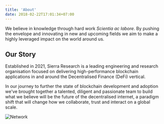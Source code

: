 ```yaml
---
title: 'About'
date: 2018-02-22T17:01:34+07:00
---
```


We believe in knowledge through hard work _Scientia ac labore_. By pushing the envelope and innovating in new and upcoming fields we aim to make a highly leveraged impact on the world around us.

## Our Story

Established in 2021, Sierra Research is a leading  engineering and research organisation focused on delivering high-performance blockchain applications in and around the Decentralised Finance (DeFi) vertical.

In our journey to further the state of blockchain development and adoption we've brought together a talented, diligent and passionate team to build what we believe will be the future of the decentralised internet, a paradigm shift that will change how we collaborate, trust and interact on a global scale.

![Network](https://source.unsplash.com/Q1p7bh3SHj8)